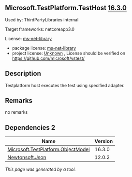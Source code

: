 Microsoft.TestPlatform.TestHost [16.3.0](https://www.nuget.org/packages/Microsoft.TestPlatform.TestHost/16.3.0)
--------------------

Used by: ThirdPartyLibraries internal

Target frameworks: netcoreapp3.0

License: [ms-net-library](../../../../licenses/ms-net-library) 

- package license: [ms-net-library](http://www.microsoft.com/web/webpi/eula/net_library_eula_enu.htm) 
- project license: [Unknown](https://raw.githubusercontent.com/microsoft/vstest/master/LICENSE) , License should be verified on https://github.com/microsoft/vstest/

Description
-----------
Testplatform host executes the test using specified adapter.

Remarks
-----------
no remarks

Dependencies 2
-----------

|Name|Version|
|----------|:----|
|[Microsoft.TestPlatform.ObjectModel](../../../../packages/nuget.org/microsoft.testplatform.objectmodel/16.3.0)|16.3.0|
|[Newtonsoft.Json](../../../../packages/nuget.org/newtonsoft.json/12.0.2)|12.0.2|

*This page was generated by a tool.*
